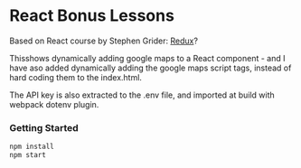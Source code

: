 # React Bonus Lessons

Based on React course by Stephen Grider: [Redux](https://www.udemy.com/react-redux/)?

Thisshows dynamically adding google maps to a React component - and I have aso added dynamically adding the google maps script tags, instead of hard coding them to the index.html.

The API key is also extracted to the .env file, and imported at build with webpack dotenv plugin.

### Getting Started

```bash
npm install
npm start
```

